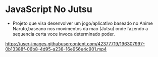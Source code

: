 # JavaScript No Jutsu
*  Projeto que visa desenvolver um jogo/aplicativo baseado no Anime Naruto,baseano nos movimentos da mao (Jutsu) onde fazendo a sequencia certa voce invoca determinado poder.





https://user-images.githubusercontent.com/42377719/196307997-0b13388f-06b8-4d95-a238-16e956e4c901.mp4





